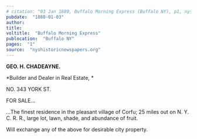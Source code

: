 ```yaml
---
# citation: "03 Jan 1880, Buffalo Morning Express (Buffalo NY), p1, nyshistoricnewspapers.org."
pubdate:  "1880-01-03"
author: 
title: 
voltitle:  "Buffalo Morning Express"
publocation:  "Buffalo NY"
pages:  "1"
source:  "nyshistoricnewspapers.org"
---
```


**GEO. H. CHADEAYNE.**

*Builder and Dealer in Real Estate, *

NO. 343 YORK ST.

FOR SALE…

…The finest residence in the pleasant village of Corfu; 25 miles out on N. Y. C. R. R., large lot, lawn, shade, and abundance of fruit.

Will exchange any of the above for desirable city property.
